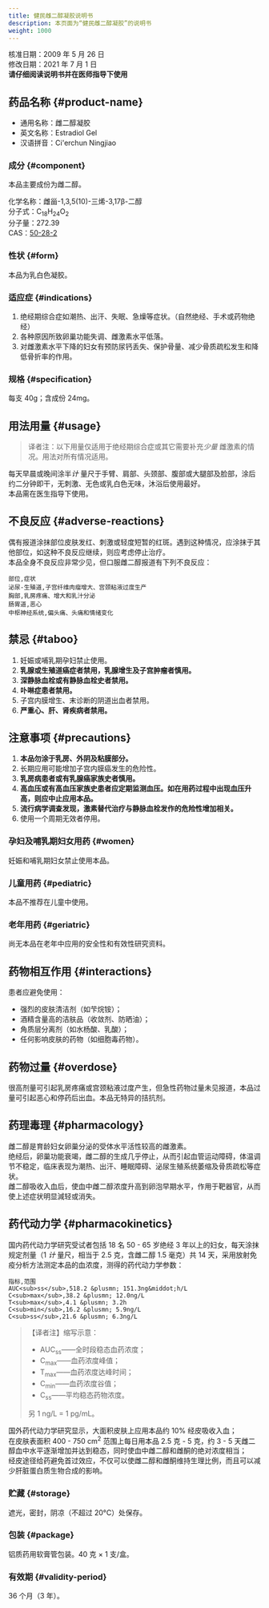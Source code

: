 ```yaml
---
title: 健民雌二醇凝胶说明书
description: 本页面为“健民雌二醇凝胶”的说明书
weight: 1000
---
```


<section class="box">

核准日期：2009 年 5 月 26 日\
修改日期：2021 年 7 月 1 日\
**请仔细阅读说明书并在医师指导下使用**

</section>

## 药品名称 {#product-name}

- 通用名称：雌二醇凝胶
- 英文名称：Estradiol Gel
- 汉语拼音：Ci'erchun Ningjiao

### 成分 {#component}

本品主要成份为雌二醇。

化学名称：雌甾-1,3,5(10)-三烯-3,17&beta;-二醇\
分子式：C<sub>18</sub>H<sub>24</sub>O<sub>2</sub>\
分子量：272.39\
CAS：[50-28-2](https://commonchemistry.cas.org/detail?ref=50-28-2)

### 性状 {#form}

本品为乳白色凝胶。

### 适应症 {#indications}

1. 绝经期综合症如潮热、出汗、失眠、急燥等症状。（自然绝经、手术或药物绝经）
1. 各种原因所致卵巢功能失调、雌激素水平低落。
1. 对雌激素水平下降的妇女有预防尿钙丢失、保护骨量、减少骨质疏松发生和降低骨折率的作用。

### 规格  {#specification}

每支 40g；含成份 24mg。

## 用法用量 {#usage}

> 译者注：以下用量仅适用于绝经期综合症或其它需要补充*少量* 雌激素的情况。用法对所有情况适用。

每天早晨或晚间涂半*计* 量尺于手臂、肩部、头颈部、腹部或大腿部及脸部，涂后约二分钟即干，无刺激、无色或乳白色无味，沐浴后使用最好。\
本品需在医生指导下使用。

## 不良反应 {#adverse-reactions}

偶有报道涂抹部位皮肤发红、刺激或轻度短暂的红斑。遇到这种情况，应涂抹于其他部位，如这种不良反应继续，则应考虑停止治疗。\
本品全身不良反应非常少见，但口服雌二醇报道有下列不良反应：

```csv
部位,症状
泌尿-生殖道,子宫纤维肉瘤增大、宫颈粘液过度生产
胸部,乳房疼痛、增大和乳汁分泌
肠胃道,恶心
中枢神经系统,偏头痛、头痛和情绪变化
```

## 禁忌 {#taboo}

1. 妊娠或哺乳期孕妇禁止使用。
1. **乳腺或生殖道癌症者禁用，乳腺增生及子宫肿瘤者慎用。**
1. **深静脉血栓或有静脉血栓史者禁用。**
1. **卟啉症患者禁用。**
1. 子宫内膜增生、末诊断的阴道出血者禁用。
1. **严重心、肝、肾疾病者禁用。**

## 注意事项 {#precautions}

1. **本品勿涂于乳房、外阴及粘膜部分。**
1. 长期应用可能增加子宫内膜癌发生的危险性。
1. **乳房病患者或有乳腺癌家族史者慎用。**
1. **高血压或有高血压家族史患者应定期监测血压。如在用药过程中出现血压升高，则应中止应用本品。**
1. **流行病学调查发现，激素替代治疗与静脉血栓发作的危险性增加相关。**
1. 使用一个周期无效者停用。

### 孕妇及哺乳期妇女用药 {#women}

妊娠和哺乳期妇女禁止使用本品。

### 儿童用药 {#pediatric}

本品不推荐在儿童中使用。

### 老年用药 {#geriatric}

尚无本品在老年中应用的安全性和有效性研究资料。

## 药物相互作用 {#interactions}

患者应避免使用：

- 强烈的皮肤清洁剂（如芐烷铵）；
- 酒精含量高的洁肤品（收敛剂、防晒油）；
- 角质层分离剂（如水杨酸、乳酸）；
- 任何影响皮肤的药物（如细胞毒药物）。

## 药物过量 {#overdose}

很高剂量可引起乳房疼痛或宫颈粘液过度产生，但急性药物过量未见报道，本品过量可引起恶心和停药后出血。本品无特异的拮抗剂。

## 药理毒理 {#pharmacology}

雌二醇是育龄妇女卵巢分泌的受体水平活性较高的雌激素。\
绝经后，卵巢功能衰竭，雌二醇的生成几乎停止，从而引起血管运动障碍，体温调节不稳定，临床表现为潮热、出汗、睡眠障碍、泌尿生殖系统萎缩及骨质疏松等症状。\
雌二醇吸收入血后，使血中雌二醇浓度升高到卵泡早期水平，作用于靶器官，从而使上述症状明显減轻或消失。

## 药代动力学 {#pharmacokinetics}

国内药代动力学研究受试者包括 18 名 50 - 65 岁绝经 3 年以上的妇女，每天涂抹规定剂量（1 *计* 量尺，相当于 2.5 克，含雌二醇 1.5 毫克）共 14 天，采用放射免疫分析方法测定本品的血浓度，测得的药代动力学参数：

```csv
指标,范围
AUC<sub>ss</sub>,518.2 &plusmn; 151.3ng&middot;h/L
C<sub>max</sub>,38.2 &plusmn; 12.0ng/L
T<sub>max</sub>,4.1 &plusmn; 3.2h
C<sub>min</sub>,16.2 &plusmn; 5.9ng/L
C<sub>ss</sub>,21.6 &plusmn; 6.3ng/L
```

> 【译者注】缩写示意：
>
> - AUC<sub>ss</sub>——全时段稳态血药浓度；
> - C<sub>max</sub>——血药浓度峰值；
> - T<sub>max</sub>——血药浓度达峰时间；
> - C<sub>min</sub>——血药浓度谷值；
> - C<sub>ss</sub>——平均稳态药物浓度。
>
> 另 1 ng/L = 1 pg/mL。

国外药代动力学研究显示，大面积皮肤上应用本品约 10% 经皮吸收入血；\
在皮肤表面积 400 - 750 cm<sup>2</sup> 范围上每日用本品 2.5 克 - 5 克，约 3 - 5 天雌二醇血中水平逐渐增加并达到稳态，同时使血中雌二醇和雌酮的绝对浓度相当；\
经皮途径给药避免首过效应，不仅可以使雌二醇和雌酮维持生理比例，而且可以减少肝脏蛋白质生物合成的影响。

### 贮藏 {#storage}

遮光，密封，阴凉（不超过 20&deg;C）处保存。

### 包装 {#package}

铝质药用软膏管包装。40 克 &times; 1 支/盒。

### 有效期 {#validity-period}

36 个月（3 年）。
